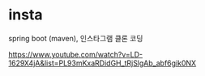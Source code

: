 # insta
spring boot (maven), 인스타그램 클론 코딩

https://www.youtube.com/watch?v=LD-1629X4jA&list=PL93mKxaRDidGH_tRjSlgAb_abf6gik0NX
